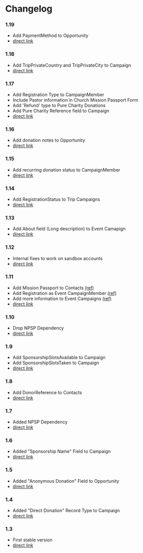 # Changelog

### 1.19

- Add PaymentMethod to Opportunity
- [direct link](https://login.salesforce.com/packaging/installPackage.apexp?p0=04t1a0000006G9s)

### 1.18

- Add TripPrivateCountry and TripPrivateCity to Campaign
- [direct link](https://login.salesforce.com/packaging/installPackage.apexp?p0=04t1a0000006G9n)

### 1.17

- Add Registration Type to CampaignMember
- Include Pastor information in Church Mission Passport Form
- Add 'Refund' type to Pure Charity Donations
- Add Pure Charity Reference field to Campaign
- [direct link](https://login.salesforce.com/packaging/installPackage.apexp?p0=04t1a000000VRcw)

### 1.16

- Add donation notes to Opportunity
- [direct link](https://login.salesforce.com/packaging/installPackage.apexp?p0=04t1a000000VRWZ)

### 1.15

- Add recurring donation status to CampaignMember
- [direct link](https://login.salesforce.com/packaging/installPackage.apexp?p0=04t1a000000RG27)

### 1.14

- Add RegistrationStatus to Trip Campaigns
- [direct link](https://login.salesforce.com/packaging/installPackage.apexp?p0=04t1a000000RG1T)

### 1.13

- Add About field (Long description) to Event Camapign
- [direct link](https://login.salesforce.com/packaging/installPackage.apexp?p0=04t1a000000RG1O)

### 1.12

- Internal fixes to work on sandbox accounts
- [direct link](https://login.salesforce.com/packaging/installPackage.apexp?p0=04t1a000000REvv)

### 1.11

- Add Mission Passport to Contacts [(ref)](https://github.com/purecharity/salesforce-docs/commit/82144c9932242c654b58f0dd2291a4866673c173)
- Add Registration as Event CampaignMember [(ref)](https://github.com/purecharity/salesforce-docs/commit/7ff87a2f450ea961a97755f07c3eaa9c55a22ea5)
- Add more information to Event Campaigns [(ref)](https://github.com/purecharity/salesforce-docs/commit/587b7ea79fad0f8707926126248b5908d2013542)
- [direct link](https://login.salesforce.com/packaging/installPackage.apexp?p0=04t1a000000REfQ)

### 1.10

- Drop NPSP Dependency
- [direct link](https://login.salesforce.com/packaging/installPackage.apexp?p0=04t1a000000REfL)

### 1.9

- Add SponsorshipSlotsAvailable to Campaign
- Add SponsorshipSlotsTaken to Campaign
- [direct link](https://login.salesforce.com/packaging/installPackage.apexp?p0=04t1a000000Iui9)

### 1.8

- Add DonorReference to Contacts
- [direct link](https://login.salesforce.com/packaging/installPackage.apexp?p0=04t1a000000Iugr)

### 1.7

- Added NPSP Dependency
- [direct link](https://login.salesforce.com/packaging/installPackage.apexp?p0=04t1a000000IuXA)

### 1.6

- Added "Sponsorship Name" Field to Campaign
- [direct link](https://login.salesforce.com/packaging/installPackage.apexp?p0=04t1a000000IqRa)

### 1.5

- Added "Anonymous Donation" Field to Opportunity
- [direct link](https://login.salesforce.com/packaging/installPackage.apexp?p0=04t1a000000IqIx)

### 1.4

- Added "Direct Donation" Record Type to Campaign
- [direct link](https://login.salesforce.com/packaging/installPackage.apexp?p0=04t1a000000If1d)

### 1.3

- First stable version
- [direct link](https://login.salesforce.com/packaging/installPackage.apexp?p0=04t1a000000IYhl)
